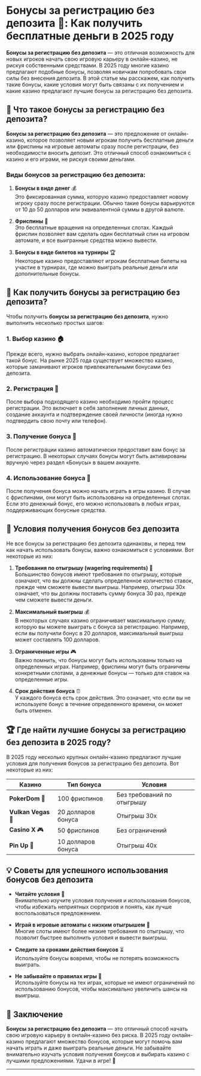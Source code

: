 # Бонусы за регистрацию без депозита 🎁: Как получить бесплатные деньги в 2025 году

**Бонусы за регистрацию без депозита** — это отличная возможность для новых игроков начать свою игровую карьеру в онлайн-казино, не рискуя собственными средствами. В 2025 году многие казино предлагают подобные бонусы, позволяя новичкам попробовать свои силы без внесения депозита. В этой статье мы расскажем, как получить такие бонусы, какие условия могут быть связаны с их получением и какие казино предлагают лучшие бонусы за регистрацию без депозита.

## 🎯 Что такое бонусы за регистрацию без депозита?

**Бонусы за регистрацию без депозита** — это предложение от онлайн-казино, которое позволяет новым игрокам получить бесплатные деньги или фриспины на игровые автоматы сразу после регистрации, без необходимости вносить депозит. Это отличный способ ознакомиться с казино и его играми, не рискуя своими деньгами.

### Виды бонусов за регистрацию без депозита:

1. **Бонусы в виде денег** 💰  
   Это фиксированная сумма, которую казино предоставляет новому игроку сразу после регистрации. Обычно такие бонусы варьируются от 10 до 50 долларов или эквивалентной суммы в другой валюте.

2. **Фриспины** 🎰  
   Это бесплатные вращения на определенных слотах. Каждый фриспин позволяет вам сделать один бесплатный спин на игровом автомате, и все выигранные средства можно вывести.

3. **Бонусы в виде билетов на турниры** 🏆  
   Некоторые казино предоставляют игрокам бесплатные билеты на участие в турнирах, где можно выиграть реальные деньги или дополнительные бонусы.

## 🏅 Как получить бонусы за регистрацию без депозита?

Чтобы получить **бонусы за регистрацию без депозита**, нужно выполнить несколько простых шагов:

### 1. **Выбор казино** 🏠  
   Прежде всего, нужно выбрать онлайн-казино, которое предлагает такой бонус. На рынке 2025 года существует множество казино, которые заманивают игроков привлекательными бонусами без депозита.

### 2. **Регистрация** 📝  
   После выбора подходящего казино необходимо пройти процесс регистрации. Это включает в себя заполнение личных данных, создание аккаунта и подтверждение своей личности (иногда нужно подтвердить свою почту или телефон).

### 3. **Получение бонуса** 🎁  
   После регистрации казино автоматически предоставит вам бонус за регистрацию. В некоторых случаях бонусы могут быть активированы вручную через раздел «Бонусы» в вашем аккаунте.

### 4. **Использование бонуса** 💸  
   После получения бонуса можно начать играть в игры казино. В случае с фриспинами, они могут быть использованы на определенных слотах. Если это денежный бонус, его можно использовать в любых играх, поддерживающих бонусные средства.

## 🎯 Условия получения бонусов без депозита

Не все бонусы за регистрацию без депозита одинаковы, и перед тем как начать использовать бонусы, важно ознакомиться с условиями. Вот некоторые из них:

1. **Требования по отыгрышу (wagering requirements)** 🔄  
   Большинство бонусов имеют требования по отыгрышу, которые означают, что вы должны сделать определенное количество ставок, прежде чем сможете вывести выигрыш. Например, отыгрыш 30x означает, что вы должны поставить сумму бонуса 30 раз, прежде чем сможете вывести деньги.

2. **Максимальный выигрыш** 💰  
   В некоторых случаях казино ограничивает максимальную сумму, которую вы можете выиграть с бонуса за регистрацию. Например, если вы получили бонус в 20 долларов, максимальный выигрыш может составлять 100 долларов.

3. **Ограниченные игры** 🎮  
   Важно помнить, что бонусы могут быть использованы только на определенных играх. Например, фриспины могут быть ограничены конкретными слотами, а денежные бонусы — только для ставок на определенные игры.

4. **Срок действия бонуса** ⏰  
   У каждого бонуса есть срок действия. Это означает, что если вы не используете бонус в течение определенного времени, он может быть отменен.

## 🏆 Где найти лучшие бонусы за регистрацию без депозита в 2025 году?

В 2025 году несколько крупных онлайн-казино предлагают лучшие условия для получения бонусов за регистрацию без депозита. Вот некоторые из них:

| Казино               | Тип бонуса               | Условия                  |
|----------------------|--------------------------|--------------------------|
| **PokerDom** 🎰      | 100 фриспинов            | Без требований по отыгрышу |
| **Vulkan Vegas** 🎡   | 20 долларов бонуса       | Отыгрыш 30x               |
| **Casino X** 🎮      | 50 фриспинов             | Без ограничений          |
| **Pin Up** 🎯        | 10 долларов бонуса       | Отыгрыш 40x               |

## 💡 Советы для успешного использования бонусов без депозита

- **Читайте условия** 📖  
   Внимательно изучите условия получения и использования бонусов, чтобы избежать неприятных сюрпризов и понять, как лучше воспользоваться предложением.

- **Играй в игровые автоматы с низким отыгрышем** 🎰  
   Многие слоты имеют более низкие требования по отыгрышу, что позволит быстрее выполнить условия и вывести выигрыш.

- **Следите за сроками действия бонусов** ⏳  
   Используйте бонусы вовремя, чтобы не потерять возможность выиграть.

- **Не забывайте о правилах игры** 🏅  
   Используйте бонусы на тех играх, которые не имеют ограничений по использованию бонусов, чтобы максимально увеличить шансы на выигрыш.

## 🎲 Заключение

**Бонусы за регистрацию без депозита** — это отличный способ начать свою игровую карьеру в онлайн-казино без риска. В 2025 году онлайн-казино предлагают множество бонусов, которые могут помочь вам начать играть и даже выиграть реальные деньги. Не забывайте внимательно изучать условия получения бонусов и выбирать казино с лучшими предложениями. Удачи в игре! 🎰

---

